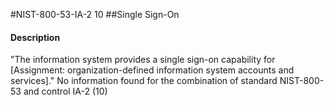 #NIST-800-53-IA-2 10
##Single Sign-On
#### Description
"The information system provides a single sign-on capability for [Assignment: organization-defined information system accounts and services]."
No information found for the combination of standard NIST-800-53 and control IA-2 (10)

